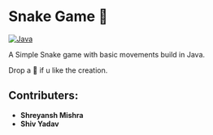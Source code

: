 # Snake Game **🐍**

   
[![Java](https://img.shields.io/badge/Java-orange?style=flat&logo=java&logoColor=white&link=https://github.com/shreyanshamishra)](https://github.com/shreyanshamishra)
   
   A Simple Snake game with basic movements build in Java.
   
   Drop a 🌟 if u like the creation.
   
   
   ## Contributers: 
* **Shreyansh Mishra**
* **Shiv Yadav**
   
